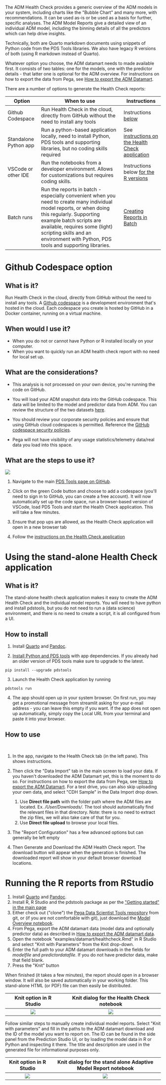The ADM Health Check provides a generic overview of the ADM models in your system, including charts like the "Bubble Chart" and many more, with recommendations. It can be used as-is or be used as a basis for further, specific analyses. The ADM Model Reports give a detailed view of an individual ADM model, including the binning details of all the predictors which can help drive insights.

Technically, both are Quarto markdown documents using snippets of Python code from the PDS Tools libraries. We also have legacy R versions of both (using R markdown instead of Quarto).

Whatever option you choose, the ADM datamart needs to made available first. It consists of two tables: one for the models, one with the predictor details - that latter one is optional for the ADM overview. For instructions on how to export the data from Pega, see [How to export the ADM Datamart](How-to-export-and-use-the-ADM-Datamart).

There are a number of options to generate the Health Check reports:

|Option|When to use|Instructions|
|---|---|---|
|Github Codespace|Run Health Check in the cloud, directly from GitHub without the need to install any tools|Instructions [below](#github-codespace-option)|
|Standalone Python app|Run a python-based application locally, need to install Python, PDS tools and supporting libraries, but no coding skills required|See [instructions on the Health Check application](#using-the-stand-alone-health-check-application)|
|VSCode or other IDE|Run the notebooks from a developer environment. Allows for customizations but requires coding skills.|Instructions below [for the R versions](#running-the-r-reports-from-rstudio)|
|Batch runs|Run the reports in batch - especially convenient when you need to create many individual model reports, or when doing this regularly. Supporting example batch scripts are available, requires some (light) scripting skills and an environment with Python, PDS tools and supporting libraries.|[Creating Reports in Batch](Batch‐creating-Adaptive-Model-Reports)|

# Github Codespace option

## What is it?

Run Health Check in the cloud, directly from GitHub without the need to install any tools. A [Github codespace](https://docs.github.com/en/codespaces) is a development environment that's hosted in the cloud. Each codespace you create is hosted by GitHub in a Docker container, running on a virtual machine.

## When would I use it?

* When you do not or cannot have Python or R installed locally on your computer.
* When you want to quickly run an ADM health check report with no need for local set up.

## What are the considerations?

* This analysis is not processed on your own device, you're running the code on GitHub.

* You will load your ADM snapshot data into the GitHub codespace. This data will be limited to the model and predictor data from ADM.
You can review the structure of the two datasets [here](https://docs-previous.pega.com/decision-management-reference-materials/database-tables-monitoring-models).
 
* You should review your corporate security policies and ensure that using GitHub cloud codespaces is permitted. Reference the [GitHub codespace security policies](https://docs.github.com/en/codespaces/reference/security-in-github-codespaces).

* Pega will not have visibility of any usage statistics/telemetry data/real data you load into this space.

## What are the steps to use it?

<img src="/pegasystems/pega-datascientist-tools/blob/master/images/codespace.png">

1. Navigate to the main [PDS Tools page on GitHub](https://github.com/pegasystems/pega-datascientist-tools).

1. Click on the green Code button and choose to add a codespace (you'll need to sign in to GitHub, you can create a free account). It will now automatically set up the code space, run a browser-based version of VSCode, load PDS Tools and start the Health Check application. This will take a few minutes.

1. Ensure that pop ups are allowed, as the Health Check application will open in a new browser tab

1. Follow the [instructions on the Health Check application](https://pegasystems.github.io/pega-datascientist-tools/Python/articles/HealthCheckSetUp.html#Using-the-App:-A-Step-by-Step-Guide)

# Using the stand-alone Health Check application

## What is it?

The stand-alone health check application makes it easy to create the ADM Health Check and the individual model reports. You will need to have python and install pdstools, but you do not need to run a (data science) environment, and there is no need to create a script, it is all configured from a UI.

## How to install

1. Install [Quarto](https://quarto.org) and [Pandoc](https://pandoc.org).

2. [Install Python and PDS tools](https://github.com/pegasystems/pega-datascientist-tools/wiki#installation) with app dependencies. If you already had an older version of PDS tools make sure to upgrade to the latest.

`pip install --upgrade pdstools`

3. Launch the Health Check application by running 

`pdstools run`

4. The app should open up in your system browser. On first run, you may get a promotional message from streamlit asking for your e-mail address - you can leave this empty if you want. If the app does not open up automatically, simply copy the Local URL from your terminal and paste it into your browser.

## How to use
 
1. In the app, navigate to the Health Check tab (in the left pane). This shows instructions.
 
1. Then click the "Data Import" tab in the main screen to load your data. If you haven't downloaded the ADM Datamart yet, this is the moment to do so. For instructions on how to export the data from Pega, see [How to export the ADM Datamart](How-to-export-and-use-the-ADM-Datamart). For a test drive, you can also skip uploading your own data, and select "CDH Sample" in the Data Import drop down.
   1. Use **Direct file path** with the folder path where the ADM files are located. Ex. _/User/Downloads/_. The tool should automatically find the relevant files in that directory. Note: there is no need to extract the zip files, we will also take care of that for you.
   2. Use **Direct file upload** to browse your local files.


1. The "Report Configuration" has a few advanced options but can generally be left empty

1. Then Generate and Download the ADM Health Check report. The download button will appear when the generation is finished. The downloaded report will show in your default browser download locations.


# Running the R reports from RStudio

1. Install [Quarto](https://quarto.org) and [Pandoc](https://pandoc.org).
2. Install R, R Studio and the pdstools package as per the ["Getting started" in the main page](https://github.com/pegasystems/pega-datascientist-tools/wiki#getting-started-with-the-r-library)
3. Either check out ("clone") the [Pega Data Scientist Tools repository](https://github.com/pegasystems/pega-datascientist-tools) from git, or (if you are not comfortable with git), just download the [Model Overview notebook](https://github.com/pegasystems/pega-datascientist-tools/blob/master/examples/datamart/healthcheck.Rmd).
4. From Pega, export the ADM datamart data (model data and optionally predictor data) as described in [How to export the ADM datamart data](How-to-export-and-use-the-ADM-Datamart).
5. Open the notebook "examples/datamart/healthcheck.Rmd" in R Studio and select "Knit with Parameters" from the Knit drop-down. 
6. Enter the full path to your ADM datamart downloads in the fields for *modelfile* and *predictordatafile*. If you do not have predictor data, make that field blank. 
7. Press the "Knit" button

When finished (it takes a few minutes), the report should open in a browser window. It will also be saved automatically in your working folder. This stand-alone HTML (or PDF) file can then easily be distributed.

| Knit option in R Studio | Knit dialog for the Health Check notebook |
| :---: | :---: |
| <img src="/pegasystems/pega-datascientist-tools/blob/master/images/R-studio-healthcheck-knit-with-params.png"> | <img src="/pegasystems/pega-datascientist-tools/blob/master/images/R-studio-healthcheck-knit-dialog.png"> |

Follow similar steps to manually create individual model reports. Select "Knit with parameters" and fill in the paths to the ADM datamart download and the ID of the model you want to report on. The ID can be found in the side panel from the Prediction Studio UI, or by loading the model data in R or Python and inspecting it there. The title and description are used in the generated file for informational purposes only.

| Knit option in R Studio | Knit dialog for the stand alone Adaptive Model Report notebook |
| :---: | :---: |
| <img src="/pegasystems/pega-datascientist-tools/blob/master/images/R-studio-modelreport-knit-with-params.png"> | <img src="/pegasystems/pega-datascientist-tools/blob/master/images/R-studio-modelreport-knit-dialog.png"> |


